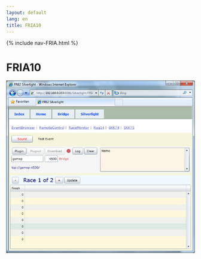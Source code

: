 ```yaml
---
layout: default
lang: en
title: FRIA10
---
```


{% include nav-FRIA.html %}

# FRIA10

![FRIA10 screenshot](../images/FRIA10.png)
